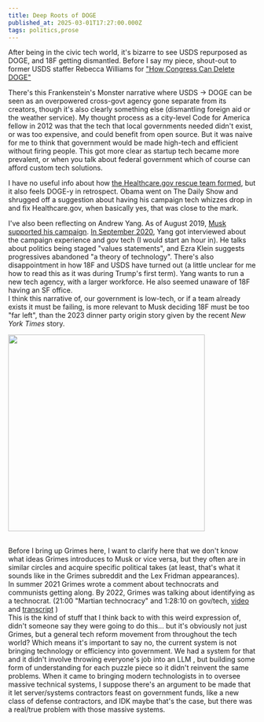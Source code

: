 ```yaml
---
title: Deep Roots of DOGE
published_at: 2025-03-01T17:27:00.000Z
tags: politics,prose
---
```


After being in the civic tech world, it's bizarre to see USDS repurposed as DOGE, and 18F getting dismantled.
 Before I say my piece, shout-out to former USDS staffer Rebecca Williams for ["How Congress Can Delete DOGE"](https://www.techpolicy.press/how-congress-can-delete-doge/)

There's this Frankenstein's Monster narrative where USDS -> DOGE can be seen as an overpowered cross-govt agency gone separate from its creators, though it's also clearly something else (dismantling foreign aid or the weather service). My thought process as a 
city-level Code for America fellow in 2012 was that the tech that local governments needed didn't exist, or was too expensive, and could benefit from open source. But it was naive for me to think that government would be made high-tech and efficient without firing people. This got more clear as startup tech became more prevalent, or when you talk about federal government which of course can afford custom tech solutions.

I have no useful info about how [the Healthcare.gov rescue team formed](https://time.com/10228/obamas-trauma-team/), but it also feels DOGE-y in retrospect. Obama went on The Daily Show and shrugged off a suggestion about having his campaign tech whizzes drop in and fix Healthcare.gov, when basically yes, that was close to the mark.

I've also been reflecting on Andrew Yang. As of August 2019, [Musk supported his campaign](https://www.cnbc.com/2019/08/12/elon-musk-tweets-support-of-democrat-presidential-hopeful-andrew-yang.html).
[In September 2020](https://pca.st/hy5vy1s3), Yang got interviewed about the campaign experience and gov tech (I would start an hour in).
He talks about politics being staged "values statements", and Ezra Klein suggests progressives abandoned "a theory of technology". There's also disappointment in how 18F and USDS have turned out (a little unclear for me how to read this as it was during Trump's first term).
Yang wants to run a new tech agency, with a larger workforce. He also seemed unaware of 18F having an SF office.<br/>
I think this narrative of, our government is low-tech, or if a team already exists it must be failing, is more relevant to Musk deciding 18F must be too "far left", than the 2023 dinner party origin story given by the recent *New York Times* story.

<img src="/blog-images/afk-03-25.jpg" width="400"/><br/><br/>

Before I bring up Grimes here, I want to clarify here that we don't know what ideas Grimes introduces to Musk or vice versa, but they often are in similar circles and acquire specific political takes (at least, that's what it sounds like in the Grimes subreddit and the Lex Fridman appearances).<br/>
In summer 2021 Grimes wrote a comment about technocrats and communists getting along. By 2022, Grimes was talking about identifying as a technocrat.
(21:00 "Martian technocracy" and 1:28:10 on gov/tech, [video](https://www.youtube.com/watch?v=KOwm7GUjcg8&t=5290s&ab_channel=LexFridman) and [transcript](https://v1.transcript.lol/read/youtube/%40lexfridman/6522ea01033150beacd16b47) )
<br/>
This is the kind of stuff that I think back to with this weird expression of, didn't someone say they were going to do this... but it's obviously not just Grimes,
but a general tech reform movement from throughout the tech world? Which means it's important to say no, the current system is not
bringing technology or efficiency into government. We had a system for that and it didn't involve throwing everyone's job
into an LLM , but building some form of understanding for each puzzle piece so it didn't reinvent the same problems.
When it came to bringing modern technologists in to oversee massive technical systems, I suppose there's an argument to be made that it let server/systems contractors
feast on government funds, like a new class of defense contractors, and IDK maybe that's the case, but there was a real/true
problem with those massive systems. 

<br/>
<br/>
<br/>
